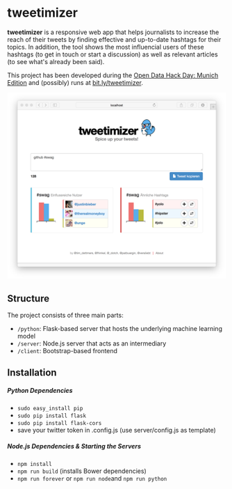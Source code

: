 tweetimizer
==============

__tweetimizer__ is a responsive web app that helps journalists to increase the reach of their tweets by finding effective and up-to-date hashtags for their topics.
In addition, the tool shows the most influencial users of these hashtags (to get in touch or start a discussion) as well as relevant articles (to see what's already been said).

This project has been developed during the [Open Data Hack Day: Munich Edition](https://www.hackerleague.org/hackathons/open-data-hack-day-munich-edition) and (possibly) runs at [bit.ly/tweetimizer](http://bit.ly/tweetimizer).

![Screenshot](https://raw.githubusercontent.com/fhinkel/TweetOptimizer/master/screenshot.png "Screenshot")

## Structure
The project consists of three main parts:
- `/python`: Flask-based server that hosts the underlying machine learning model
- `/server`: Node.js server that acts as an intermediary
- `/client`: Bootstrap-based frontend

## Installation
##### Python Dependencies
- `sudo easy_install pip`
- `sudo pip install flask`
- `sudo pip install flask-cors`
- save your twitter token in .config.js (use server/config.js as template)

##### Node.js Dependencies & Starting the Servers
- `npm install`
- `npm run build` (installs Bower dependencies)
- `npm run forever` or `npm run node`and `npm run python`